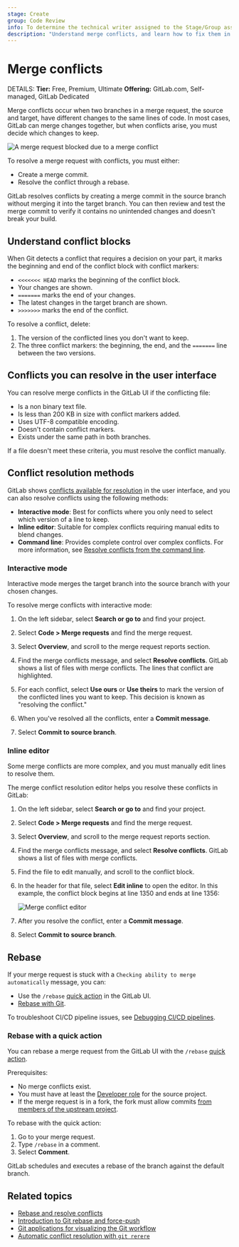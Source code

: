 ```yaml
---
stage: Create
group: Code Review
info: To determine the technical writer assigned to the Stage/Group associated with this page, see https://handbook.gitlab.com/handbook/product/ux/technical-writing/#assignments
description: "Understand merge conflicts, and learn how to fix them in Git projects."
---
```


# Merge conflicts

DETAILS:
**Tier:** Free, Premium, Ultimate
**Offering:** GitLab.com, Self-managed, GitLab Dedicated

Merge conflicts occur when two branches in a merge request, the source and target,
have different changes to the same lines of code. In most cases, GitLab can merge changes together,
but when conflicts arise, you must decide which changes to keep.

![A merge request blocked due to a merge conflict](img/conflicts_v16_7.png)

To resolve a merge request with conflicts, you must either:

- Create a merge commit.
- Resolve the conflict through a rebase.

GitLab resolves conflicts by creating a merge commit in the source branch without merging it
into the target branch. You can then review and test the merge commit to verify it contains
no unintended changes and doesn't break your build.

## Understand conflict blocks

When Git detects a conflict that requires a decision on your part, it marks the
beginning and end of the conflict block with conflict markers:

- `<<<<<<< HEAD` marks the beginning of the conflict block.
- Your changes are shown.
- `=======` marks the end of your changes.
- The latest changes in the target branch are shown.
- `>>>>>>>` marks the end of the conflict.

To resolve a conflict, delete:

1. The version of the conflicted lines you don't want to keep.
1. The three conflict markers: the beginning, the end, and the `=======` line between
   the two versions.

## Conflicts you can resolve in the user interface

You can resolve merge conflicts in the GitLab UI if the conflicting file:

- Is a non binary text file.
- Is less than 200 KB in size with conflict markers added.
- Uses UTF-8 compatible encoding.
- Doesn't contain conflict markers.
- Exists under the same path in both branches.

If a file doesn't meet these criteria, you must resolve the conflict manually.

## Conflict resolution methods

GitLab shows [conflicts available for resolution](#conflicts-you-can-resolve-in-the-user-interface)
in the user interface, and you can also resolve conflicts using the following methods:

- **Interactive mode**: Best for conflicts where you only need to select which version of a line to keep.
- **Inline editor**: Suitable for complex conflicts requiring manual edits to blend changes.
- **Command line**: Provides complete control over complex conflicts. For more information, see [Resolve conflicts from the command line](../../../topics/git/git_rebase.md#resolve-conflicts-from-the-command-line).

### Interactive mode

Interactive mode merges the target branch into the source branch with your chosen changes.

To resolve merge conflicts with interactive mode:

1. On the left sidebar, select **Search or go to** and find your project.
1. Select **Code > Merge requests** and find the merge request.
1. Select **Overview**, and scroll to the merge request reports section.
1. Find the merge conflicts message, and select **Resolve conflicts**.
   GitLab shows a list of files with merge conflicts. The lines that conflict are
   highlighted.

1. For each conflict, select **Use ours** or **Use theirs** to mark the version
   of the conflicted lines you want to keep. This decision is known as
   "resolving the conflict."
1. When you've resolved all the conflicts, enter a **Commit message**.
1. Select **Commit to source branch**.

### Inline editor

Some merge conflicts are more complex, and you must manually edit lines to
resolve them.

The merge conflict resolution editor helps you resolve these conflicts in GitLab:

1. On the left sidebar, select **Search or go to** and find your project.
1. Select **Code > Merge requests** and find the merge request.
1. Select **Overview**, and scroll to the merge request reports section.
1. Find the merge conflicts message, and select **Resolve conflicts**.
   GitLab shows a list of files with merge conflicts.
1. Find the file to edit manually, and scroll to the conflict block.
1. In the header for that file, select **Edit inline** to open the editor. In this
   example, the conflict block begins at line 1350 and ends at line 1356:

   ![Merge conflict editor](img/merge_conflict_editor_v16_7.png)

1. After you resolve the conflict, enter a **Commit message**.
1. Select **Commit to source branch**.

## Rebase

If your merge request is stuck with a `Checking ability to merge automatically`
message, you can:

- Use the `/rebase` [quick action](../../../user/project/quick_actions.md#issues-merge-requests-and-epics) in the GitLab UI.
- [Rebase with Git](../../../topics/git/git_rebase.md#rebase).

To troubleshoot CI/CD pipeline issues, see [Debugging CI/CD pipelines](../../../ci/debugging.md).

### Rebase with a quick action

You can rebase a merge request from the GitLab UI with the `/rebase` [quick action](../../../user/project/quick_actions.md).

Prerequisites:

- No merge conflicts exist.
- You must have at least the [Developer role](../../../user/permissions.md) for the source project.
- If the merge request is in a fork, the fork must allow commits
  [from members of the upstream project](../../../user/project/merge_requests/allow_collaboration.md).

To rebase with the quick action:

1. Go to your merge request.
1. Type `/rebase` in a comment.
1. Select **Comment**.

GitLab schedules and executes a rebase of the branch against the default branch.

## Related topics

- [Rebase and resolve conflicts](../../../topics/git/git_rebase.md)
- [Introduction to Git rebase and force-push](../../../topics/git/git_rebase.md)
- [Git applications for visualizing the Git workflow](https://git-scm.com/downloads/guis)
- [Automatic conflict resolution with `git rerere`](https://git-scm.com/book/en/v2/Git-Tools-Rerere)
